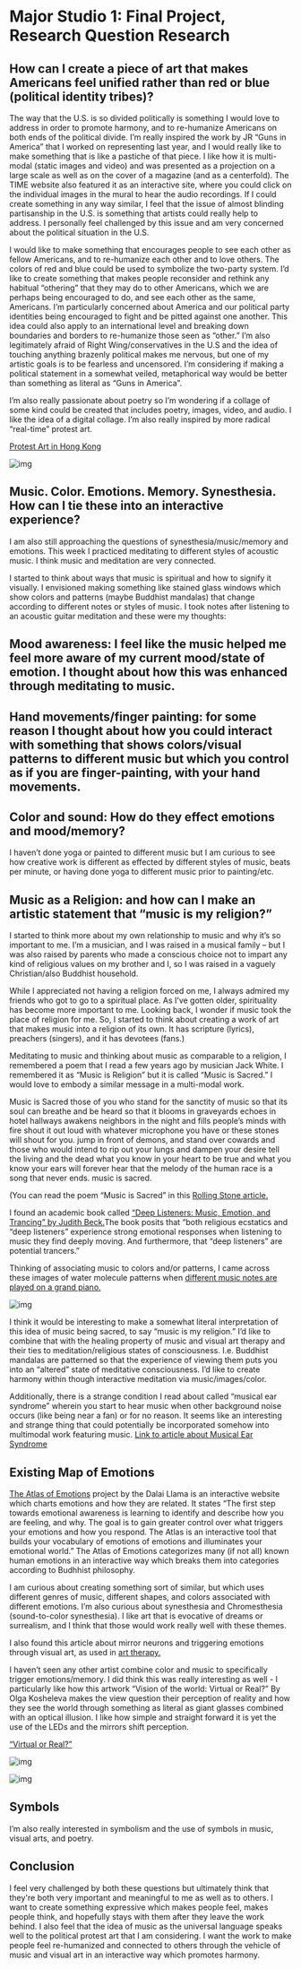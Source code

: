 
# Major Studio 1: Final Project, Research Question Research

## How can I create a piece of art that makes Americans feel unified rather than red or blue (political identity tribes)? 

The way that the U.S. is so divided politically is something I would love to address in order to promote harmony, and to re-humanize Americans on both ends of the political divide. I’m really inspired the work by JR “Guns in America” that I worked on representing last year, and I would really like to make something that is like a pastiche of that piece. I like how it is multi-modal (static images and video) and was presented as a projection on a large scale as well as on the cover of a magazine (and as a centerfold).  The TIME website also featured it as an interactive site, where you could click on the individual images in the mural to hear the audio recordings.  If I could create something in any way similar, I feel that the issue of almost blinding partisanship in the U.S. is something that artists could really help to address. I personally feel challenged by this issue and am very concerned about the political situation in the U.S.

I would like to make something that encourages people to see each other as fellow Americans, and to re-humanize each other and to love others.  The colors of red and blue could be used to symbolize the two-party system. I’d like to create something that makes people reconsider and rethink any habitual “othering” that they may do to other Americans, which we are perhaps being encouraged to do, and see each other as the same, Americans. I’m particularly concerned about America and our political party identities being encouraged to fight and be pitted against one another. This idea could also apply to an international level and breaking down boundaries and borders to re-humanize those seen as “other.” I’m also legitimately afraid of Right Wing/conservatives in the U.S and the idea of touching anything brazenly political makes me nervous, but one of my artistic goals is to be fearless and uncensored. I’m considering if making a political statement in a somewhat veiled, metaphorical way would be better than something as literal as “Guns in America”.

I’m also really passionate about poetry so I’m wondering if a collage of some kind could be created that includes poetry, images, video, and audio. I like the idea of a digital collage. I’m also really inspired by more radical “real-time” protest art. 

[Protest Art in Hong Kong](https://news.artnet.com/art-world/hong-kong-artists-protest-1622485) 

![img](img/handpainted.jpeg)

## Music. Color. Emotions. Memory. Synesthesia. How can I tie these into an interactive experience? 
I am also still approaching the questions of synesthesia/music/memory and emotions. This week I practiced meditating to different styles of acoustic music. I think music and meditation are very connected.

I started to think about ways that music is spiritual and how to signify it visually. I envisioned making something like stained glass windows which show colors and patterns (maybe Buddhist mandalas) that change according to different notes or styles of music. I took notes after listening to an acoustic guitar meditation and these were my thoughts:

## Mood awareness: I feel like the music helped me feel more aware of my current mood/state of emotion. I thought about how this was enhanced through meditating to music.

## Hand movements/finger painting: for some reason I thought about how you could interact with something that shows colors/visual patterns to different music but which you control as if you are finger-painting, with your hand movements.

## Color and sound: How do they effect emotions and mood/memory?

I haven’t done yoga or painted to different music but I am curious to see how creative work is different as effected by different styles of music, beats per minute, or having done yoga to different music prior to painting/etc.

## Music as a Religion: and how can I make an artistic statement that “music is my religion?” 
I started to think more about my own relationship to music and why it’s so important to me. I’m a musician, and I was raised in a musical family – but I was also raised by parents who made a conscious choice not to impart any kind of religious values on my brother and I, so I was raised in a vaguely Christian/also Buddhist household.

While I appreciated not having a religion forced on me, I always admired my friends who got to go to a spiritual place. As I’ve gotten older, spirituality has become more important to me. Looking back, I wonder if music took the place of religion for me. So, I started to think about creating a work of art that makes music into a religion of its own. It has scripture (lyrics), preachers (singers), and it has devotees (fans.)

Meditating to music and thinking about music as comparable to a religion, I remembered a poem that I read a few years ago by musician Jack White. I remembered it as “Music is Religion” but it is called “Music is Sacred.” I would love to embody a similar message in a multi-modal work.

Music is Sacred
those of you who stand for the sanctity of music
so that its soul can breathe
and be heard
so that it blooms in graveyards
echoes in hotel hallways
awakens neighbors in the night
and fills people’s minds with fire
shout it out loud with whatever microphone you have
or these stones will shout for you.
jump in front of demons,
and stand over cowards and those who would intend
to rip out your lungs and dampen your desire
tell the living and the dead
what you know in your heart to be true
and what you know your ears
will forever hear
that the melody of the human race
is a song that never ends.
music is sacred.

(You can read the poem “Music is Sacred” in this [Rolling Stone article.](https://www.rollingstone.com/music/music-news/jack-white-pens-poem-music-is-sacred-237531/)


I found an academic book called [“Deep Listeners: Music, Emotion, and Trancing” by Judith Beck.](https://web.stanford.edu/group/brainwaves/2006/Becker-DeepListenersLecture.pdf)The book posits that “both religious ecstatics and “deep listeners” experience strong emotional responses when listening to music they find deeply moving. And furthermore, that “deep listeners” are potential trancers.”  


Thinking of associating music to colors and/or patterns, I came across these images of water molecule patterns when [different music notes are played on a grand piano.](https://www.youtube.com/watch?v=9al397N6Tzs)

![img](img/PianoNotesinaBowlofWater.jpeg)

I think it would be interesting to make a somewhat literal interpretation of this idea of music being sacred, to say “music is my religion.” I’d like to combine that with the healing property of music and visual art therapy and their ties to meditation/religious states of consciousness. I.e. Buddhist mandalas are patterned so that the experience of viewing them puts you into an “altered” state of meditative consciousness. I’d like to create harmony within though interactive meditation via music/images/color.  

Additionally, there is a strange condition I read about called “musical ear syndrome” wherein you start to hear music when other background noise occurs (like being near a fan) or for no reason. It seems like an interesting and strange thing that could potentially be incorporated somehow into multimodal work featuring music. [Link to article about Musical Ear Syndrome](https://hearinglosshelp.com/blog/apophenia-audio-pareidolia-and-musical-ear-syndrome/)

## Existing Map of Emotions 

[The Atlas of Emotions](http://atlasofemotions.org/) project by the Dalai Llama is an interactive website which charts emotions and how they are related. It states “The first step towards emotional awareness is learning to identify and describe how you are feeling, and why.  The goal is to gain greater control over what triggers your emotions and how you respond. The Atlas is an interactive tool that builds your vocabulary of emotions of emotions and illuminates your emotional world.” The Atlas of Emotions categorizes many (if not all) known human emotions in an interactive way which breaks them into categories according to Budhhist philosophy.

I am curious about creating something sort of similar, but which uses different genres of music, different shapes, and colors associated with different emotions. I’m also curious about synesthesia and Chromesthesia (sound-to-color synesthesia). I like art that is evocative of dreams or surrealism, and I think that those would work really well with these themes.

I also found this article about mirror neurons and triggering emotions through visual art, as used in [art therapy.](https://www.tandfonline.com/doi/abs/10.1080/07421656.2010.10129385)

I haven’t seen any other artist combine color and music to specifically trigger emotions/memory. I did think this was really interesting as well -
I particularly like how this artwork “Vision of the world: Virtual or Real?” By Olga Kosheleva makes the view question their perception of reality and how they see the world through something as literal as giant glasses combined with an optical illusion. I like how simple and straight forward it is yet the use of the LEDs and the mirrors shift perception.

[“Virtual or Real?”](https://olgakosheleva.com/artwork/vision-of-the-world-virtual-or-real/)

![img](img/virtualorreal.jpeg)

![img](img/virtualorreal2.jpeg)


## Symbols

I’m also really interested in symbolism and the use of symbols in music, visual arts, and poetry.

## Conclusion

I feel very challenged by both these questions but ultimately think that they're both very important and meaningful to me as well as to others. I want to create something expressive which makes people feel, makes people think, and hopefully stays with them after they leave the work behind. I also feel that the idea of music as the universal language speaks well to the political protest art that I am considering. I want the work to make people feel re-humanized and connected to others through the vehicle of music and visual art in an interactive way which promotes harmony.

